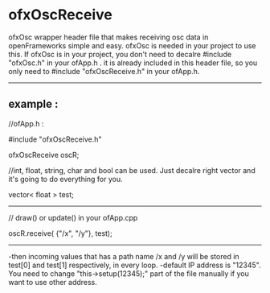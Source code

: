 # ofxOscReceive

ofxOsc wrapper header file that makes receiving osc data in openFrameworks simple and easy.
ofxOsc is needed in your project to use this. If ofxOsc is in your project, you don't need to decalre #include "ofxOsc.h" in your ofApp.h . it is already included in this header file, so you only need to #include "ofxOscReceive.h" in your ofApp.h.

------------------------------------------

example :
------------------------------------------
//ofApp.h :

#include "ofxOscReceive.h"

ofxOscReceive oscR;

//int, float, string, char and bool can be used. Just decalre right vector and it's going to do everything for you.

vector< float > test;

-------------------------------------

// draw() or update() in your ofApp.cpp

oscR.receive( {"/x", "/y"}, test);

------------------------------------------

-then incoming values that has a path name /x and /y will be stored in test[0] and test[1] respectively, in every loop.
-default IP address is "12345". You need to change "this->setup(12345);" part of the file manually if you want to use other address. 
